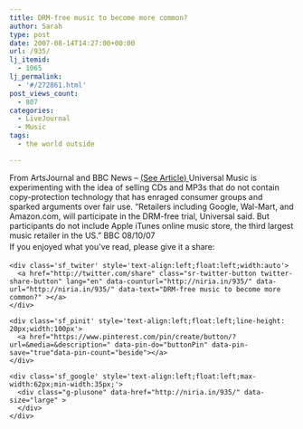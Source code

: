 ```yaml
---
title: DRM-free music to become more common?
author: Sarah
type: post
date: 2007-08-14T14:27:00+00:00
url: /935/
lj_itemid:
  - 1065
lj_permalink:
  - '#/272861.html'
post_views_count:
  - 807
categories:
  - LiveJournal
  - Music
tags:
  - the world outside

---
```

<div id="fb-root">
</div>

<div>
  From ArtsJournal and BBC News &#8211; <a href="http://news.bbc.co.uk/2/hi/business/6939807.stm">(See Article) </a>Universal Music is experimenting with the idea of selling CDs and MP3s that do not contain copy-protection technology that has enraged consumer groups and sparked arguments over fair use. &#8220;Retailers including Google, Wal-Mart, and Amazon.com, will participate in the DRM-free trial, Universal said. But participants do not include Apple iTunes online music store, the third largest music retailer in the US.&#8221; BBC 08/10/07
</div>

<div class='sfsi_Sicons' style='width: 100%; display: inline-block; vertical-align: middle; text-align:left'>
  <div style='margin:0px 8px 0px 0px; line-height: 24px'>
    <span>If you enjoyed what you've read, please give it a share:</span>
  </div>
  
  <div class='sfsi_socialwpr'>
    <div class='sf_fb' style='text-align:left;width:125px'>
      <div class="fb-like" href="http://niria.in/935/" width="180" send="false" showfaces="false"  action="like" data-share="true"data-layout="button_count" >
      </div>
    </div>
    
    <div class='sf_twiter' style='text-align:left;float:left;width:auto'>
      <a href="http://twitter.com/share" class="sr-twitter-button twitter-share-button" lang="en" data-counturl="http://niria.in/935/" data-url="http://niria.in/935/" data-text="DRM-free music to become more common?" ></a>
    </div>
    
    <div class='sf_pinit' style='text-align:left;float:left;line-height: 20px;width:100px'>
      <a href="https://www.pinterest.com/pin/create/button/?url=&media=&description=" data-pin-do="buttonPin" data-pin-save="true"data-pin-count="beside"></a>
    </div>
    
    <div class='sf_google' style='text-align:left;float:left;max-width:62px;min-width:35px;'>
      <div class="g-plusone" data-href="http://niria.in/935/" data-size="large" >
      </div>
    </div>
  </div>
</div>